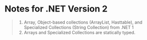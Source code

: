 # Notes for .NET Version 2

> 1. Array, Object-based collections (ArrayList, Hasttable), and Specialized Collections (String Collection) from .NET 1
> 1. Arrays and Specialized Collections are statically typed.


